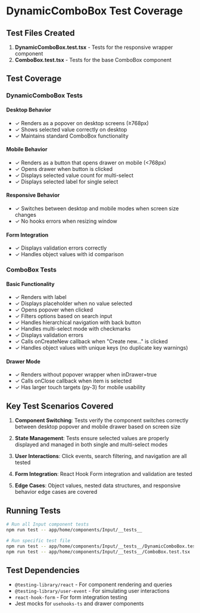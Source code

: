# DynamicComboBox Test Coverage

## Test Files Created

1. **DynamicComboBox.test.tsx** - Tests for the responsive wrapper component
2. **ComboBox.test.tsx** - Tests for the base ComboBox component

## Test Coverage

### DynamicComboBox Tests

#### Desktop Behavior
- ✓ Renders as a popover on desktop screens (≥768px)
- ✓ Shows selected value correctly on desktop
- ✓ Maintains standard ComboBox functionality

#### Mobile Behavior  
- ✓ Renders as a button that opens drawer on mobile (<768px)
- ✓ Opens drawer when button is clicked
- ✓ Displays selected value count for multi-select
- ✓ Displays selected label for single select

#### Responsive Behavior
- ✓ Switches between desktop and mobile modes when screen size changes
- ✓ No hooks errors when resizing window

#### Form Integration
- ✓ Displays validation errors correctly
- ✓ Handles object values with id comparison

### ComboBox Tests

#### Basic Functionality
- ✓ Renders with label
- ✓ Displays placeholder when no value selected
- ✓ Opens popover when clicked
- ✓ Filters options based on search input
- ✓ Handles hierarchical navigation with back button
- ✓ Handles multi-select mode with checkmarks
- ✓ Displays validation errors
- ✓ Calls onCreateNew callback when "Create new..." is clicked
- ✓ Handles object values with unique keys (no duplicate key warnings)

#### Drawer Mode
- ✓ Renders without popover wrapper when inDrawer=true
- ✓ Calls onClose callback when item is selected
- ✓ Has larger touch targets (py-3) for mobile usability

## Key Test Scenarios Covered

1. **Component Switching**: Tests verify the component switches correctly between desktop popover and mobile drawer based on screen size

2. **State Management**: Tests ensure selected values are properly displayed and managed in both single and multi-select modes

3. **User Interactions**: Click events, search filtering, and navigation are all tested

4. **Form Integration**: React Hook Form integration and validation are tested

5. **Edge Cases**: Object values, nested data structures, and responsive behavior edge cases are covered

## Running Tests

```bash
# Run all Input component tests
npm run test -- app/home/components/Input/__tests__

# Run specific test file
npm run test -- app/home/components/Input/__tests__/DynamicComboBox.test.tsx
npm run test -- app/home/components/Input/__tests__/ComboBox.test.tsx
```

## Test Dependencies

- `@testing-library/react` - For component rendering and queries
- `@testing-library/user-event` - For simulating user interactions
- `react-hook-form` - For form integration testing
- Jest mocks for `usehooks-ts` and drawer components
